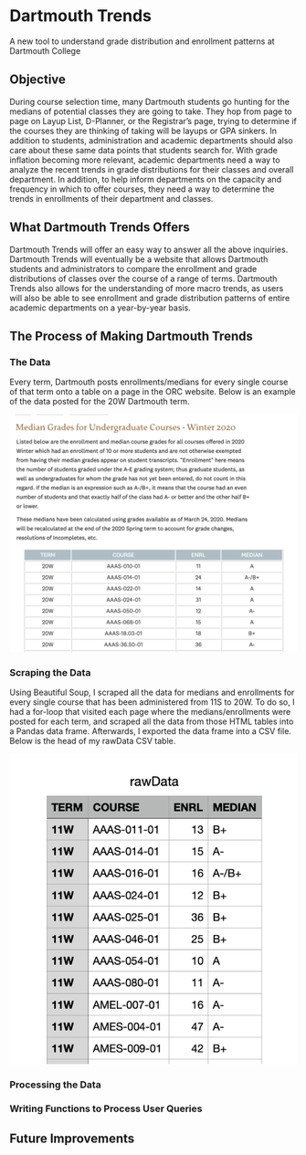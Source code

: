 # Dartmouth Trends
A new tool to understand grade distribution and enrollment patterns at Dartmouth College

## Objective 
During course selection time, many Dartmouth students go hunting for the medians of potential classes they are going to take. They hop from page to page on Layup List, D-Planner, or the Registrar’s page, trying to determine if the courses they are thinking of taking will be layups or GPA sinkers. In addition to students, administration and academic departments should also care about these same data points that students search for. With grade inflation becoming more relevant, academic departments need a way to analyze the recent trends in grade distributions for their classes and overall department. In addition, to help inform departments on the capacity and frequency in which to offer courses, they need a way to determine the trends in enrollments of their department and classes. 

## What Dartmouth Trends Offers
Dartmouth Trends will offer an easy way to answer all the above inquiries. Dartmouth Trends will eventually be a website that allows Dartmouth students and administrators to compare the enrollment and grade distributions of classes over the course of a range of terms. Dartmouth Trends also allows for the understanding of more macro trends, as users will also be able to see enrollment and grade distribution patterns of entire academic departments on a year-by-year basis. 

## The Process of Making Dartmouth Trends

### The Data
Every term, Dartmouth posts enrollments/medians for every single course of that term onto a table on a page in the ORC website. Below is an example of the data posted for the 20W Dartmouth term. 

<img src = "screenshots/Registrar.png">

### Scraping the Data
Using Beautiful Soup, I scraped all the data for medians and enrollments for every single course that has been administered from 11S to 20W. To do so, I had a for-loop that visited each page where the medians/enrollments were posted for each term, and scraped all the data from those HTML tables into a Pandas data frame. Afterwards, I exported the data frame into a CSV file. Below is the head of my rawData CSV table. 

<img src = "screenshots/rawData.png"> 

### Processing the Data

### Writing Functions to Process User Queries 

## Future Improvements

